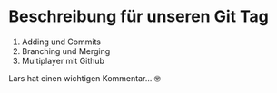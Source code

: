 # Beschreibung für unseren Git Tag


1. Adding und Commits
2. Branching und Merging
3. Multiplayer mit Github

Lars hat einen wichtigen Kommentar... 🤓

